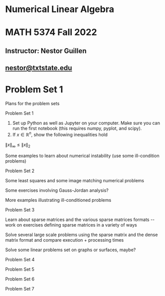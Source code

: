 # Numerical Linear Algebra
# MATH 5374 Fall 2022

## Instructor: Nestor Guillen
## nestor@txtstate.edu

# Problem Set 1



Plans for the problem sets


Problem Set 1

1. Set up Python as well as Jupyter on your computer. Make sure you can run the first notebook (this requires numpy, pyplot, and scipy).
2. If $x \in \mathbb{R}^n$, show the following inequalities hold

$\|x\|_\infty \leq \|x\|_2$

Some examples to learn about numerical instability (use some ill-condition problems)



Problem Set 2

Some least squares and some image matching numerical problems

Some exercises involving Gauss-Jordan analysis?

More examples illustrating ill-conditioned problems



Problem Set 3

Learn about sparse matrices and the various sparse matrices formats -- work on exercises defining sparse matrices in a variety of ways

Solve several large scale problems using the sparse matrix and the dense matrix format and compare execution + processing times

Solve some linear problems set on graphs or surfaces, maybe?



Problem Set 4





Problem Set 5






Problem Set 6





Problem Set 7

